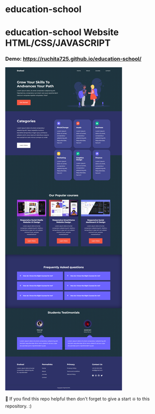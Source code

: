 # education-school

# education-school Website HTML/CSS/JAVASCRIPT

### Demo: https://ruchita725.github.io/education-school/

![education-school](https://github.com/ruchita725/education-school/blob/main/images/photo.png)

🙏 If you find this repo helpful then don't forget to give a start ❇️  to this repository. :)
